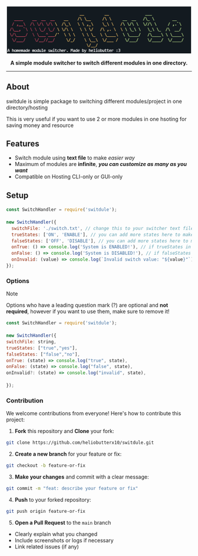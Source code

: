 <p align="center">
    <img width="500" src="img/image.png" alt="switdule">
  </a>
</p>

<div align="center">
  <b>A simple module switcher to switch different modules in one directory.</b>
</div>

---

## About

switdule is simple package to switching different modules/project in one directory/hosting

This is very useful if you want to use 2 or more modules in one hsoting for saving money and resource

## Features

- Switch module using **text file** to make _easier way_
- Maximum of modules are **infinite**, __*you can customize as many as you want*__
- Compatible on Hosting CLI-only or GUI-only

## Setup

```javascript
const SwitchHandler = require('switdule');

new SwitchHandler({
  switchFile: './switch.txt', // change this to your switcher text file
  trueStates: ['ON', 'ENABLE'], // you can add more states here to make you can switch more modules
  falseStates: ['OFF', 'DISABLE'], // you can add more states here to make you can switch more modules
  onTrue: () => console.log('System is ENABLED!'), // if trueStates in switchFile matched, do code here
  onFalse: () => console.log('System is DISABLED!'), // if falseStates in switchFile matched, do code here
  onInvalid: (value) => console.log(`Invalid switch value: "${value}"`) // if states given on switchFile invalid, do code here
});
```

### Options
>[!NOTE]
>Options who have a leading question mark (?) are optional and **not required**, however if you want to use them, make sure to remove it!

```javascript
const SwitchHandler = require('switdule');

new SwitchHandler({
switchFile: string,
trueStates: ["true","yes"],
falseStates: ["false","no"],
onTrue: (state) => console.log("true", state),
onFalse: (state) => console.log("false", state),
onInvalid?: (state) => console.log("invalid", state),

});
```
### Contribution

We welcome contributions from everyone! Here's how to contribute this project:
1. **Fork** this repository and **Clone** your fork:
```bash
git clone https://github.com/heliobutterx10/switdule.git
```
2. **Create a new branch** for your feature or fix:
```bash
git checkout -b feature-or-fix
```
3. **Make your changes** and commit with a clear message:
```bash
git commit -m "feat: describe your feature or fix"
```
4. **Push** to your forked repository:
```bash
git push origin feature-or-fix
```
5. **Open a Pull Request** to the `main` branch
- Clearly explain what you changed
- Include screenshots or logs if necessary
- Link related issues (if any)